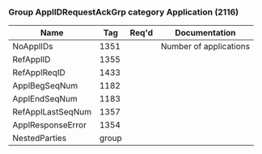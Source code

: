 ### Group ApplIDRequestAckGrp category Application (2116)

| Name              | Tag   | Req'd | Documentation          |
|-------------------|-------|----------|------------------------|
| NoApplIDs         | 1351  |       | Number of applications |
| RefApplID         | 1355  |       |                        |
| RefApplReqID      | 1433  |       |                        |
| ApplBegSeqNum     | 1182  |       |                        |
| ApplEndSeqNum     | 1183  |       |                        |
| RefApplLastSeqNum | 1357  |       |                        |
| ApplResponseError | 1354  |       |                        |
| NestedParties     | group |       |                        |

